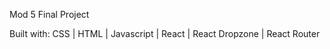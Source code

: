 Mod 5 Final Project

Built with:
	 CSS
	 | HTML
	 | Javascript
	 | React
	 | React Dropzone
	 | React Router